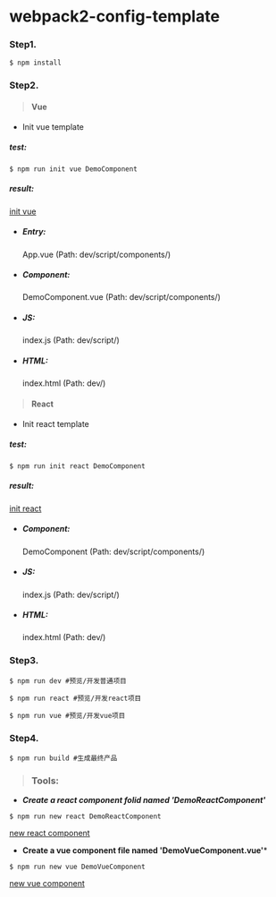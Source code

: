 # webpack2-config-template

### Step1.

```
$ npm install
```

### Step2.

> #### **Vue**

- Init vue template

##### ***test:***

```
$ npm run init vue DemoComponent
```

##### ***result:***

[init vue](https://raw.githubusercontent.com/H5DevHoward/ImageCaches/master/init%20vue.png)

- ##### Entry:
  App.vue    (Path: dev/script/components/)

- ##### Component:
  DemoComponent.vue    (Path: dev/script/components/)

- ##### JS:  
  index.js    (Path: dev/script/)

- ##### HTML:  
  index.html    (Path: dev/)

> #### **React**

- Init react template

##### ***test:***

```
$ npm run init react DemoComponent
```

##### ***result:***

[init react](https://raw.githubusercontent.com/H5DevHoward/ImageCaches/master/init%20react.png)

- ##### Component:  
  DemoComponent    (Path: dev/script/components/)

- ##### JS:  
  index.js    (Path: dev/script/)

- ##### HTML:  
  index.html    (Path: dev/)

### Step3.

```
$ npm run dev #预览/开发普通项目
```

```
$ npm run react #预览/开发react项目
```

```
$ npm run vue #预览/开发vue项目
```

### Step4.

```
$ npm run build #生成最终产品
```


> ### Tools:

- ***Create a react component folid named 'DemoReactComponent'***

```
$ npm run new react DemoReactComponent
```

[new react component](https://raw.githubusercontent.com/H5DevHoward/ImageCaches/master/new%20react.png)

- **Create a vue component file named 'DemoVueComponent.vue'***

```
$ npm run new vue DemoVueComponent
```

[new vue component](https://github.com/H5DevHoward/ImageCaches/blob/master/new%20vue.png)